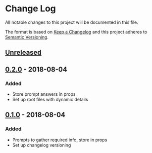 # Change Log

All notable changes to this project will be documented in this file.

The format is based on [Keep a Changelog](http://keepachangelog.com/)
and this project adheres to [Semantic Versioning](http://semver.org/).

## [Unreleased][]

## [0.2.0][] - 2018-08-04
### Added
- Store prompt answers in props
- Set up root files with dynamic details

## [0.1.0][] - 2018-08-04
### Added
- Prompts to gather required info, store in props
- Set up changelog versioning


[Unreleased]: https://github.com/tomdaniels/generator-td-node-api-server/compare/v0.2.0...HEAD
[0.2.0]: https://github.com/tomdaniels/generator-td-node-api-server/compare/v0.1.0...v0.2.0
[0.1.0]: https://github.com/tomdaniels/generator-td-node-api-server/tree/v0.1.0
